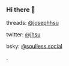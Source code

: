 ### Hi there 👋

threads: [@josephhsu](https://www.threads.net/@josephhsu)

twitter: [@jhsu](https://twitter.com/jhsu)

bsky: [@soulless.social](https://bsky.app/profile/soullessshoe.social)





























































































































































































































.
